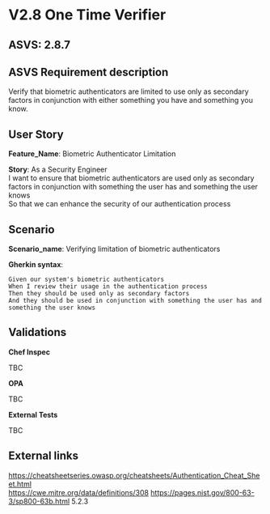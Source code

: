 # V2.8 One Time Verifier

## ASVS: 2.8.7

## ASVS Requirement description

Verify that biometric authenticators are limited to use only as
secondary factors in conjunction with either something you have
and something you know.

## User Story

**Feature_Name**: Biometric Authenticator Limitation

**Story**:
As a Security Engineer\
I want to ensure that biometric authenticators are used only as secondary factors in conjunction
with something the user has and something the user knows\
So that we can enhance the security of our authentication process

## Scenario

**Scenario_name**: Verifying limitation of biometric authenticators

**Gherkin syntax**:

```gherkin
Given our system's biometric authenticators
When I review their usage in the authentication process
Then they should be used only as secondary factors
And they should be used in conjunction with something the user has and something the user knows
```

## Validations

**Chef Inspec**

TBC

**OPA**

TBC

**External Tests**

TBC

## External links

<https://cheatsheetseries.owasp.org/cheatsheets/Authentication_Cheat_Sheet.html> \
<https://cwe.mitre.org/data/definitions/308>
<https://pages.nist.gov/800-63-3/sp800-63b.html> 5.2.3

